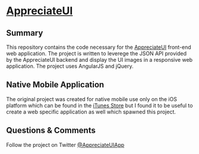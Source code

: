 [AppreciateUI](www.appreciateui.com)
========================

Summary
---------------

This repository contains the code necessary for the [AppreciateUI](www.appreciateui.com) front-end web application.
The project is written to leverege the JSON API provided by the AppreciateUI backend and display the UI images in a
responsive web application. The project uses AngularJS and jQuery.

Native Mobile Application
--------------------------

The original project was created for native mobile use only on the iOS platform which can be found in the 
[iTunes Store](https://itunes.apple.com/us/app/appreciateui/id651317060?ls=1&mt=8) but I found it to be useful to create
a web specific application as well which spawned this project.



Questions & Comments
---------------------

Follow the project on Twitter [@AppreciateUIApp](www.twitter.com/appreciateuiapp)


